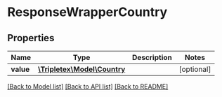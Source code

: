 # ResponseWrapperCountry

## Properties
Name | Type | Description | Notes
------------ | ------------- | ------------- | -------------
**value** | [**\Tripletex\Model\Country**](Country.md) |  | [optional] 

[[Back to Model list]](../README.md#documentation-for-models) [[Back to API list]](../README.md#documentation-for-api-endpoints) [[Back to README]](../README.md)


